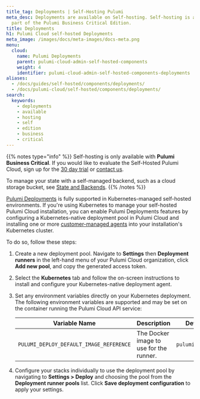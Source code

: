 ```yaml
---
title_tag: Deployments | Self-Hosting Pulumi
meta_desc: Deployments are available on Self-hosting. Self-hosting is available as
  part of the Pulumi Business Critical Edition.
title: Deployments
h1: Pulumi Cloud self-hosted Deployments
meta_image: /images/docs/meta-images/docs-meta.png
menu:
  cloud:
    name: Pulumi Deployments
    parent: pulumi-cloud-admin-self-hosted-components
    weight: 4
    identifier: pulumi-cloud-admin-self-hosted-components-deployments
aliases:
  - /docs/guides/self-hosted/components/deployments/
  - /docs/pulumi-cloud/self-hosted/components/deployments/
search:
  keywords:
    - deployments
    - available
    - hosting
    - self
    - edition
    - business
    - critical
---
```


{{% notes type="info" %}}
Self-hosting is only available with **Pulumi Business Critical**. If you would like to evaluate the Self-Hosted Pulumi Cloud, sign up for the [30 day trial](/product/self-hosted#self-hosted-trial) or [contact us](/contact/).

To manage your state with a self-managed backend, such as a cloud storage bucket, see [State and Backends](/docs/concepts/state/).
{{% /notes %}}

[Pulumi Deployments](/docs/pulumi-cloud/deployments/) is fully supported in Kubernetes-managed self-hosted environments. If you're using Kubernetes to manage your self-hosted Pulumi Cloud installation, you can enable Pulumi Deployments features by configuring a Kubernetes-native deployment pool in Pulumi Cloud and installing one or more [customer-managed agents](/docs/pulumi-cloud/deployments/customer-managed-agents/) into your installation's Kubernetes cluster.

To do so, follow these steps:

1. Create a new deployment pool. Navigate to **Settings** then **Deployment runners** in the left-hand menu of your Pulumi Cloud organization, click **Add new pool**, and copy the generated access token.

1. Select the **Kubernetes** tab and follow the on-screen instructions to install and configure your Kubernetes-native deployment agent.

1. Set any environment variables directly on your Kubernetes deployment. The following environment variables are supported and may be set on the container running the Pulumi Cloud API service:

    | Variable Name                           | Description                            | Default         |
    |-----------------------------------------|-----------------------------------------| --------------- |
    | `PULUMI_DEPLOY_DEFAULT_IMAGE_REFERENCE` | The Docker image to use for the runner. | `pulumi/pulumi` |

1. Configure your stacks individually to use the deployment pool by navigating to **Settings > Deploy** and choosing the pool from the **Deployment runner pools** list. Click **Save deployment configuration** to apply your settings.
